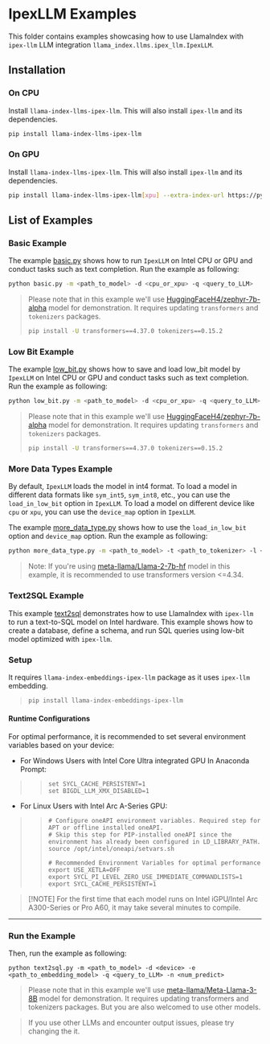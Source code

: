 # IpexLLM Examples

This folder contains examples showcasing how to use LlamaIndex with `ipex-llm` LLM integration `llama_index.llms.ipex_llm.IpexLLM`.

## Installation

### On CPU

Install `llama-index-llms-ipex-llm`. This will also install `ipex-llm` and its dependencies.

```bash
pip install llama-index-llms-ipex-llm
```

### On GPU

Install `llama-index-llms-ipex-llm`. This will also install `ipex-llm` and its dependencies.

```bash
pip install llama-index-llms-ipex-llm[xpu] --extra-index-url https://pytorch-extension.intel.com/release-whl/stable/xpu/us/
```

## List of Examples

### Basic Example

The example [basic.py](./basic.py) shows how to run `IpexLLM` on Intel CPU or GPU and conduct tasks such as text completion. Run the example as following:

```bash
python basic.py -m <path_to_model> -d <cpu_or_xpu> -q <query_to_LLM>
```

> Please note that in this example we'll use [HuggingFaceH4/zephyr-7b-alpha](https://huggingface.co/HuggingFaceH4/zephyr-7b-alpha) model for demonstration. It requires updating `transformers` and `tokenizers` packages.
>
> ```bash
> pip install -U transformers==4.37.0 tokenizers==0.15.2
> ```

### Low Bit Example

The example [low_bit.py](./low_bit.py) shows how to save and load low_bit model by `IpexLLM` on Intel CPU or GPU and conduct tasks such as text completion. Run the example as following:

```bash
python low_bit.py -m <path_to_model> -d <cpu_or_xpu> -q <query_to_LLM> -s <save_low_bit_dir>
```

> Please note that in this example we'll use [HuggingFaceH4/zephyr-7b-alpha](https://huggingface.co/HuggingFaceH4/zephyr-7b-alpha) model for demonstration. It requires updating `transformers` and `tokenizers` packages.
>
> ```bash
> pip install -U transformers==4.37.0 tokenizers==0.15.2
> ```

### More Data Types Example

By default, `IpexLLM` loads the model in int4 format. To load a model in different data formats like `sym_int5`, `sym_int8`, etc., you can use the `load_in_low_bit` option in `IpexLLM`. To load a model on different device like `cpu` or `xpu`, you can use the `device_map` option in `IpexLLM`.

The example [more_data_type.py](./more_data_type.py) shows how to use the `load_in_low_bit` option and `device_map` option. Run the example as following:

```bash
python more_data_type.py -m <path_to_model> -t <path_to_tokenizer> -l <low_bit_format> -d <device> -q <query_to_LLM>
```

> Note: If you're using [meta-llama/Llama-2-7b-hf](https://huggingface.co/meta-llama/Llama-2-7b-hf) model in this example, it is recommended to use transformers version
> <=4.34.

### Text2SQL Example
This example [text2sql](./text2sql.py) demonstrates how to use LlamaIndex with `ipex-llm` to run a text-to-SQL model on Intel hardware. This example shows how to create a database, define a schema, and run SQL queries using low-bit model optimized with `ipex-llm`. 
### Setup
It requires `llama-index-embeddings-ipex-llm` package as it uses `ipex-llm` embedding.
>
> ```bash
> pip install llama-index-embeddings-ipex-llm
> ```

#### Runtime Configurations
For optimal performance, it is recommended to set several environment variables based on your device:

- For Windows Users with Intel Core Ultra integrated GPU
In Anaconda Prompt: 
>>```
>>set SYCL_CACHE_PERSISTENT=1
>>set BIGDL_LLM_XMX_DISABLED=1
>>```


- For Linux Users with Intel Arc A-Series GPU:
>>```
>># Configure oneAPI environment variables. Required step for APT or offline installed oneAPI.
>># Skip this step for PIP-installed oneAPI since the environment has already been configured in LD_LIBRARY_PATH.
>>source /opt/intel/oneapi/setvars.sh
>>
>># Recommended Environment Variables for optimal performance
>>export USE_XETLA=OFF
>>export SYCL_PI_LEVEL_ZERO_USE_IMMEDIATE_COMMANDLISTS=1
>>export SYCL_CACHE_PERSISTENT=1
>>```

>[!NOTE] For the first time that each model runs on Intel iGPU/Intel Arc A300-Series or Pro A60, it may take several minutes to compile.

----
### Run the Example
Then, run the example as following:

```
python text2sql.py -m <path_to_model> -d <device> -e <path_to_embedding_model> -q <query_to_LLM> -n <num_predict>
```

>Please note that in this example we'll use [meta-llama/Meta-Llama-3-8B](https://huggingface.co/meta-llama/Meta-Llama-3-8B) model for demonstration. It requires updating transformers and tokenizers packages. But you are also welcomed to use other models.

>If you use other LLMs and encounter output issues, please try changing the it. 